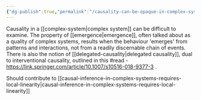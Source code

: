 ```yaml
---
{"dg-publish":true,"permalink":"/causality-can-be-opaque-in-complex-systems/"}
---
```


Causality in a [[complex-system\|complex system]] can be difficult to examine. The property of [[emergence\|emergence]], often talked about as a quality of complex systems, results when the behaviour 'emerges' from patterns and interactions, not from a readily discernable chain of events. There is also the notion of [[delegated-causality\|delegated causality]], dual to interventional causality, outlined in this #read - https://link.springer.com/article/10.1007/s10516-018-9377-3 .

Should contribute to [[causal-inference-in-complex-systems-requires-local-linearity\|causal-inference-in-complex-systems-requires-local-linearity]]